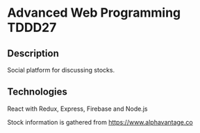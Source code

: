 # Advanced Web Programming TDDD27
## Description  
Social platform for discussing stocks. 

## Technologies 
React with Redux, Express, Firebase and Node.js

Stock information is gathered from https://www.alphavantage.co
